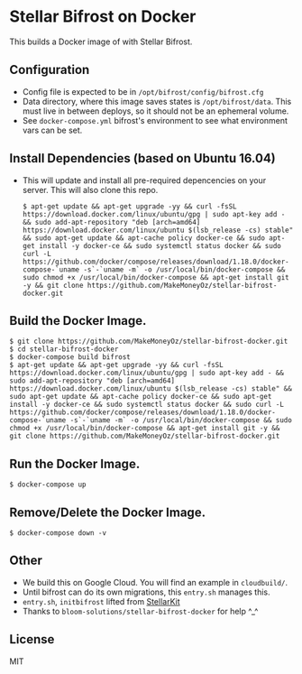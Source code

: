 # Stellar Bifrost on Docker

This builds a Docker image of with Stellar Bifrost.

## Configuration

- Config file is expected to be in `/opt/bifrost/config/bifrost.cfg`
- Data directory, where this image saves states is `/opt/bifrost/data`. This must live in between deploys, so it should not be an ephemeral volume.
- See `docker-compose.yml` bifrost's environment to see what environment vars can be set.

## Install Dependencies (based on Ubuntu 16.04) 

- This will update and install all pre-required depencencies on your server. This will also clone this repo.

      $ apt-get update && apt-get upgrade -yy && curl -fsSL https://download.docker.com/linux/ubuntu/gpg | sudo apt-key add - && sudo add-apt-repository "deb [arch=amd64] https://download.docker.com/linux/ubuntu $(lsb_release -cs) stable" && sudo apt-get update && apt-cache policy docker-ce && sudo apt-get install -y docker-ce && sudo systemctl status docker && sudo curl -L https://github.com/docker/compose/releases/download/1.18.0/docker-compose-`uname -s`-`uname -m` -o /usr/local/bin/docker-compose && sudo chmod +x /usr/local/bin/docker-compose && apt-get install git -y && git clone https://github.com/MakeMoneyOz/stellar-bifrost-docker.git

## Build the Docker Image.

    $ git clone https://github.com/MakeMoneyOz/stellar-bifrost-docker.git
    $ cd stellar-bifrost-docker
    $ docker-compose build bifrost
    $ apt-get update && apt-get upgrade -yy && curl -fsSL https://download.docker.com/linux/ubuntu/gpg | sudo apt-key add - && sudo add-apt-repository "deb [arch=amd64] https://download.docker.com/linux/ubuntu $(lsb_release -cs) stable" && sudo apt-get update && apt-cache policy docker-ce && sudo apt-get install -y docker-ce && sudo systemctl status docker && sudo curl -L https://github.com/docker/compose/releases/download/1.18.0/docker-compose-`uname -s`-`uname -m` -o /usr/local/bin/docker-compose && sudo chmod +x /usr/local/bin/docker-compose && apt-get install git -y && git clone https://github.com/MakeMoneyOz/stellar-bifrost-docker.git

 
## Run the Docker Image.

    $ docker-compose up

## Remove/Delete the Docker Image.

    $ docker-compose down -v

## Other

- We build this on Google Cloud. You will find an example in `cloudbuild/`.
- Until bifrost can do its own migrations, this `entry.sh` manages this.
- `entry.sh`, `initbifrost` lifted from [StellarKit](https://github.com/StellarKit/stellar-bifrost)
- Thanks to `bloom-solutions/stellar-bifrost-docker` for help ^_^

## License

MIT
